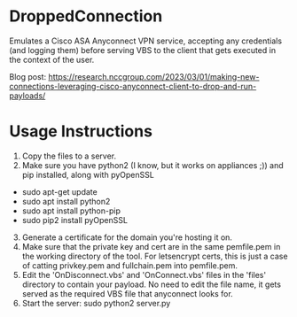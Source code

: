 # DroppedConnection

Emulates a Cisco ASA Anyconnect VPN service, accepting any credentials (and logging them) before serving VBS to the client that gets executed in the context of the user.

Blog post: 
https://research.nccgroup.com/2023/03/01/making-new-connections-leveraging-cisco-anyconnect-client-to-drop-and-run-payloads/

# Usage Instructions
1. Copy the files to a server.
2. Make sure you have python2 (I know, but it works on appliances ;)) and pip installed, along with pyOpenSSL
- sudo apt-get update
- sudo apt install python2
- sudo apt install python-pip
- sudo pip2 install pyOpenSSL
3. Generate a certificate for the domain you're hosting it on.
4. Make sure that the private key and cert are in the same pemfile.pem in the working directory of the tool. For letsencrypt certs, this is just a case of catting privkey.pem and fullchain.pem into pemfile.pem.
5. Edit the 'OnDisconnect.vbs' and 'OnConnect.vbs' files in the 'files' directory to contain your payload. No need to edit the file name, it gets served as the required VBS file that anyconnect looks for.
6. Start the server: sudo python2 server.py <your vpn name>

